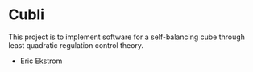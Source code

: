 # Cubli
This project is to implement software for a self-balancing cube through least quadratic regulation control theory.
- Eric Ekstrom
